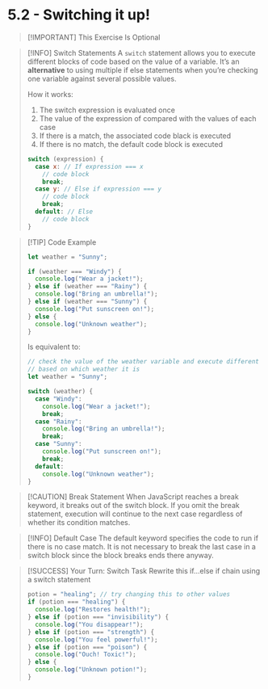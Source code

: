 # 5.2 - Switching it up!
> [!IMPORTANT] This Exercise Is Optional

> [!INFO] Switch Statements
> A `switch` statement allows you to execute different blocks of code based on the value of a variable. It’s an **alternative** to using multiple if else statements when you’re checking one variable against several possible values.
> 
> How it works:
> 
> 1. The switch expression is evaluated once
> 2. The value of the expression of compared with the values of each case
> 3. If there is a match, the associated code black is executed
> 4. If there is no match, the default code block is executed
> ```js
> switch (expression) {
>   case x: // If expression === x
>     // code block
>     break;
>   case y: // Else if expression === y
>     // code block
>     break;
>   default: // Else
>     // code block
> }
> ```

> [!TIP] Code Example
> ```js
> let weather = "Sunny";
> 
> if (weather === "Windy") {
>   console.log("Wear a jacket!");
> } else if (weather === "Rainy") {
>   console.log("Bring an umbrella!");
> } else if (weather === "Sunny") {
>   console.log("Put sunscreen on!"); 
> } else {
>   console.log("Unknown weather");  
> }
> ```
> Is equivalent to:
> ```js
> // check the value of the weather variable and execute different code 
> // based on which weather it is
> let weather = "Sunny";
> 
> switch (weather) {
>   case "Windy":
>     console.log("Wear a jacket!");
>     break;
>   case "Rainy":
>     console.log("Bring an umbrella!");
>     break;
>   case "Sunny":
>     console.log("Put sunscreen on!");
>     break;
>   default:
>     console.log("Unknown weather");
> }
> ```

> [!CAUTION] Break Statement
> When JavaScript reaches a break keyword, it breaks out of the switch block.
> If you omit the break statement, execution will continue to the next case regardless of whether its condition matches.

> [!INFO] Default Case
> The default keyword specifies the code to run if there is no case match. It is not necessary to break the last case in a switch block since the block breaks ends there anyway.

> [!SUCCESS] Your Turn: Switch Task
> Rewrite this if...else if chain using a switch statement
> 
> ```js
> potion = "healing"; // try changing this to other values
> if (potion === "healing") {
>   console.log("Restores health!");
> } else if (potion === "invisibility") {
>   console.log("You disappear!");
> } else if (potion === "strength") {
>   console.log("You feel powerful!");
> } else if (potion === "poison") {
>   console.log("Ouch! Toxic!");
> } else {
>   console.log("Unknown potion!");
> }
> ```
